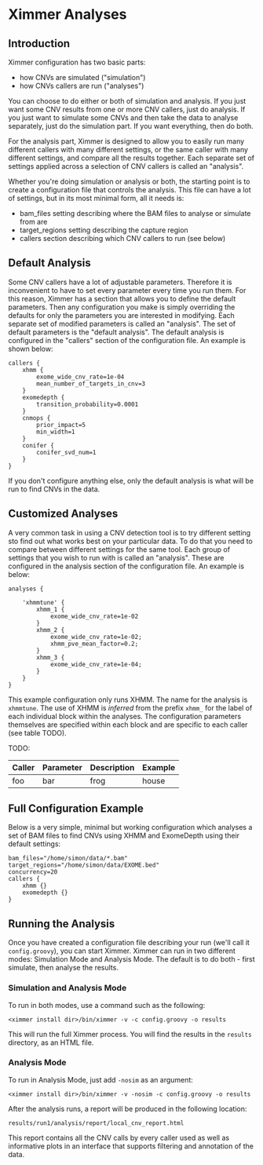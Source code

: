 # Ximmer Analyses

## Introduction

Ximmer configuration has two basic parts:

 * how CNVs are simulated ("simulation")
 * how CNVs callers are run ("analyses")

You can choose to do either or both of simulation and analysis. If you just want some 
CNV results from one or more CNV callers, just do analysis. If you just want to simulate 
some CNVs and then take the data to analyse separately, just do the simulation part. If 
you want everything, then do both.

For the analysis part, Ximmer is designed to allow you to easily run many different callers 
with many different settings, or the same caller with many different settings, and compare 
all the results together. Each separate set of settings applied across a selection 
of CNV callers is called an "analysis". 

Whether you're doing simulation or analysis or both, the starting point is to create 
a configuration file that controls the analysis. This file can have a lot of settings,
but in its most minimal form, all it needs is:

 * bam_files setting describing where the BAM files to analyse or simulate from are
 * target_regions setting describing the capture region
 * callers section describing which CNV callers to run (see below)

## Default Analysis

Some CNV callers have a lot of adjustable parameters. Therefore it is inconvenient to
have to set every parameter every time you run them. For this reason, Ximmer has a 
section that allows you to define the default parameters. Then any configuration you make is
simply overriding the defaults for only the parameters you are interested in modifying. Each
separate set of modified parameters is called an "analysis". The set of default parameters 
is the "default analysis". The default analysis is configured in the "callers" section of the
configuration file. An example is shown below:

```
callers {
    xhmm {
        exome_wide_cnv_rate=1e-04
        mean_number_of_targets_in_cnv=3
    }
    exomedepth {
        transition_probability=0.0001
    }
    cnmops {
        prior_impact=5
        min_width=1
    }
    conifer {
        conifer_svd_num=1
    }
}
```

If you don't configure anything else, only the default analysis is what
will be run to find CNVs in the data.

## Customized Analyses

A very common task in using a CNV detection tool is to try different 
setting sto find out what works best on your particular data. To do that you need
to compare between different settings for the same tool. Each group of settings
that you wish to run with is called an "analysis". These are configured in the
analysis section of the configuration file. An example is below:

```
analyses {

    'xhmmtune' {
        xhmm_1 { 
            exome_wide_cnv_rate=1e-02 
        }
        xhmm_2 { 
            exome_wide_cnv_rate=1e-02; 
            xhmm_pve_mean_factor=0.2; 
        }
        xhmm_3 { 
            exome_wide_cnv_rate=1e-04; 
        }
    }
}
```

This example configuration only runs XHMM. The name for the analysis is `xhmmtune`. The use of XHMM 
is *inferred* from the prefix `xhmm_` for the label of each individual block 
within the analyses. The configuration parameters themselves are specified within each 
block and are specific to each caller (see table TODO).

TODO:

| Caller | Parameter |  Description | Example |
|--------|-----------|--------------|---------|
| foo   | bar   | frog | house |


## Full Configuration Example

Below is a very simple, minimal but working configuration which analyses
a set of BAM files to find CNVs using XHMM and ExomeDepth using their
default settings:

```
bam_files="/home/simon/data/*.bam"
target_regions="/home/simon/data/EXOME.bed"
concurrency=20
callers {
    xhmm {}
    exomedepth {}
}
```

## Running the Analysis

Once you have created a configuration file describing your run (we'll call it `config.groovy`), you 
can start Ximmer. Ximmer can run in two different modes: Simulation Mode and Analysis Mode. 
The default is to do both - first simulate, then analyse the results.

### Simulation and Analysis Mode

To run in both modes, use a command such as the following:

```
<ximmer install dir>/bin/ximmer -v -c config.groovy -o results
```

This will run the full Ximmer process. You will find the results in the `results` directory, 
as an HTML file.


### Analysis Mode

To run in Analysis Mode, just add `-nosim` as an argument:
```
<ximmer install dir>/bin/ximmer -v -nosim -c config.groovy -o results
```

After the analysis runs, a report will be produced in the following location:

```
results/run1/analysis/report/local_cnv_report.html
```

This report contains all the CNV calls by every caller used as well as informative 
plots in an interface that supports filtering and annotation of the data.











